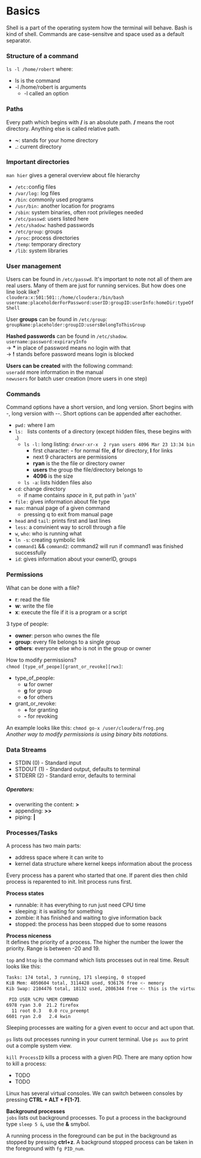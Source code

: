 # Basics
Shell is a part of the operating system how the terminal will behave. Bash is kind of shell. Commands are case-sensitve and space used as a default separator.

### Structure of a command
`ls -l /home/robert` where:
- ls is the command
- -l /home/robert is arguments
  - -l called an option

### Paths
Every path which begins with **/** is an absolute path. **/** means the root directory. Anything else is called relative path.
- **~**: stands for your home directory
- **.**: current directory

### Important directories
`man hier` gives a general overview about file hierarchy
- `/etc:`config files
- `/var/log:`   log files
- `/bin`: commonly used programs
- `/usr/bin:` another location for programs
- `/sbin`: system binaries, often root privileges needed
- `/etc/passwd`: users listed here
- `/etc/shadow`: hashed passwords
- `/etc/group`: groups
- `/proc`: process directories
- `/temp`: temporary directory
- `/lib`: system libraries

### User management
Users can be found in `/etc/passwd`. It's important to note not all of them are real users. Many of them are just for running services. But how does one line look like? <br/>
`cloudera:x:501:501::/home/cloudera:/bin/bash` <br/>
`username:placeholderForPassword:userID:groupID:userInfo:homeDir:typeOfShell`

User **groups** can be found in `/etc/group`:<br/>
`groupName:placeholder:groupID:usersBelongToThisGroup`

**Hashed passwords** can be found in `/etc/shadow`.
`username:password:expiraryInfo` <br/>
-> **\*** in place of password means no login with that<br/>
-> **!** stands before password means login is blocked

**Users can be created** with the following command:<br/>
`useradd` more information in the manual<br/>
`newusers` for batch user creation (more users in one step)



### Commands
Command options have a short version, and long version. Short begins with -, long version with --. Short options can be appended after eachother.
- `pwd:` where I am
- `ls: ` lists contents of a directory (except hidden files, these begins with **.**)
    - `ls -l:` long listing: `drwxr-xr-x  2 ryan users 4096 Mar 23 13:34 bin`
      - first character: **-** for normal file, **d** for directory, **l** for links
      - next 9 characters are permissions
      - **ryan** is the the file or directory owner
      - **users** the group the file/directory belongs to
      - **4096** is the size
    - `ls -a`: lists hidden files also
- `cd`: change directory
  - if name contains *space* in it, put path in '`path`'
- `file:` gives information about file type
- `man`: manual page of a given command
  - pressing q to exit from manual page
- `head` and `tail`: prints first and last lines
- `less`: a convinient way to scroll through a file
- `w`, `who`: who is running what
- `ln -s`: creating symbolic link
- `command1` && `command2`: command2 will run if command1 was finished successfully
- `id`: gives information about your ownerID, groups

### Permissions
What can be done with a file?
- **r**: read the file
- **w**: write the file
- **x**: execute the file if it is a program or a script

3 type of people:
- **owner**: person who ownes the file
- **group**: every file belongs to a single group
- **others**: everyone else who is not in the group or owner

How to modify permissions?<br/>
`chmod [type_of_peope][grant_or_revoke][rwx]`:
- type_of_people:
  - **u** for owner
  - **g** for group
  - **o** for others
- grant_or_revoke:
  - **+** for granting
  - **-** for revoking

An example looks like this:
`chmod go-x /user/cloudera/frog.png`<br/>
*Another way to modify permissions is using binary bits notations.*

### Data Streams
- STDIN (0) - Standard input
- STDOUT (1) - Standard output, defaults to terminal
- STDERR (2) - Standard error, defaults to terminal

##### Operators:
- overwriting the content: **>**
- appending: **>>**
- piping: **|**

### Processes/Tasks
A process has two main parts:
- address space where it can write to
- kernel data structure where kernel keeps information about the process

Every process has a parent who started that one. If parent dies then child process is reparented to init. Init process runs first.

**Process states**
- runnable: it has everything to run just need CPU time
- sleeping: it is waiting for something
- zombie: it has finished and waiting to give information back
- stopped: the process has been stopped due to some reasons

**Process niceness**<br/>
It defines the priority of a process. The higher the number the lower the priority. Range is between -20 and 19.


`top` and `htop` is the command which lists processes out in real time. Result looks like this:
```Bash
Tasks: 174 total, 3 running, 171 sleeping, 0 stopped
KiB Mem: 4050604 total, 3114428 used, 936176 free <- memory
Kib Swap: 2104476 total, 18132 used, 2086344 free <- this is the virtual memory

 PID USER %CPU %MEM COMMAND
6978 ryan 3.0  21.2 firefox
  11 root 0.3   0.0 rcu_preempt
6601 ryan 2.0   2.4 kwin
```
Sleeping processes are waiting for a given event to occur and act upon that.

`ps` lists out processes running in your current terminal. Use `ps aux` to print out a comple system view.

`kill ProcessID` kills a process with a given PID. There are many option how to kill a process:
- TODO
- TODO

Linux has several virtual consoles. We can switch between consoles by pressing **CTRL + ALT + F[1-7]**.<br/>

**Background processes** <br/>
`jobs` lists out background processes. To put a process in the background type `sleep 5 &`, use the **&** smybol.

A running process in the foreground can be put in the background as stopped by pressing **ctrl+z**. A background stopped process can be taken in the foreground with `fg PID_num`.
